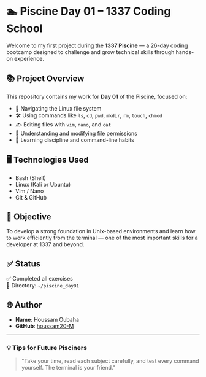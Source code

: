 # 🏊 Piscine Day 01 – 1337 Coding School

Welcome to my first project during the **1337 Piscine** — a 26-day coding bootcamp designed to challenge and grow technical skills through hands-on experience.

## 📚 Project Overview

This repository contains my work for **Day 01** of the Piscine, focused on:

- 📁 Navigating the Linux file system
- 🛠️ Using commands like `ls`, `cd`, `pwd`, `mkdir`, `rm`, `touch`, `chmod`
- ✍️ Editing files with `vim`, `nano`, and `cat`
- 🔐 Understanding and modifying file permissions
- 🧠 Learning discipline and command-line habits

## 🖥️ Technologies Used

- Bash (Shell)
- Linux (Kali or Ubuntu)
- Vim / Nano
- Git & GitHub

## 🚀 Objective

To develop a strong foundation in Unix-based environments and learn how to work efficiently from the terminal — one of the most important skills for a developer at 1337 and beyond.

## ✅ Status

✅ Completed all exercises  
📁 Directory: `~/piscine_day01`

## 🌐 Author

- **Name**: Houssam Oubaha  
- **GitHub**: [houssam20-M](https://github.com/houssam20-M)

---

### 💡 Tips for Future Pisciners

> "Take your time, read each subject carefully, and test every command yourself. The terminal is your friend."

